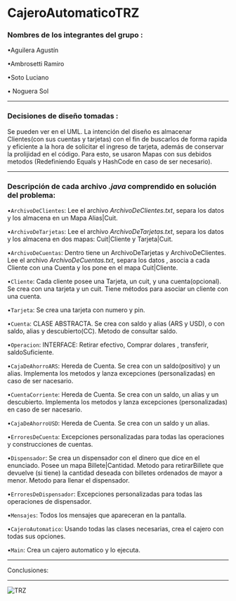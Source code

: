 # CajeroAutomaticoTRZ

### Nombres de los integrantes del grupo :
•Aguilera Agustín 

•Ambrosetti Ramiro 

•Soto Luciano 

• Noguera Sol
 _ _ _ _ _ _ _ _  _ _ _ _ _ _ _ _  _ _ _ _ _ _ _ _  _ _ _ _ _ _ _ _  _ _ _ _ _ _ _ _  _ _ _ _ _ _ _ _ 
 
### Decisiones de diseño tomadas :
Se pueden ver en el UML. La intención del diseño es almacenar Clientes(con sus cuentas y tarjetas) con el fin de buscarlos de forma rapida y eficiente a la hora de solicitar el ingreso de tarjeta, además de conservar la prolijidad en el código. Para esto, se usaron Mapas con sus debidos metodos (Redefiniendo Equals y HashCode en caso de ser necesario).
 _ _ _ _ _ _ _ _  _ _ _ _ _ _ _ _  _ _ _ _ _ _ _ _  _ _ _ _ _ _ _ _  _ _ _ _ _ _ _ _  _ _ _ _ _ _ _ _ 
### Descripción de cada archivo *.java* comprendido en solución del problema:

  •`ArchivoDeClientes`: Lee el archivo *ArchivoDeClientes.txt*, separa los datos y los almacena en un Mapa Alias|Cuit.
  
  •`ArchivoDeTarjetas`: Lee el archivo *ArchivoDeTarjetas.txt*, separa los datos y los almacena en dos mapas: Cuit|Cliente y Tarjeta|Cuit.
  
  •`ArchivoDeCuentas`: Dentro tiene un ArchivoDeTarjetas y ArchivoDeClientes. Lee el archivo *ArchivoDeCuentas.txt*, separa los datos , asocia a cada Cliente con una Cuenta y los pone en el mapa Cuit|Cliente.
  
  •`Cliente`: Cada cliente posee una Tarjeta, un cuit, y una cuenta(opcional). Se crea con una tarjeta y un cuit. Tiene métodos para asociar un cliente con una cuenta.
  
  •`Tarjeta`: Se crea una tarjeta con numero y pin.
  
  •`Cuenta`: CLASE ABSTRACTA. Se crea con saldo y alias (ARS y USD), o con saldo, alias y descubierto(CC). Metodo de consultar saldo.
  
   •`Operacion`: INTERFACE: Retirar efectivo, Comprar dolares , transferir, saldoSuficiente.
    
   •`CajaDeAhorroARS`: Hereda de Cuenta. Se crea con un saldo(positivo) y un alias. Implementa los metodos <Operacion> y lanza excepciones (personalizadas) en caso de ser nacesario. 
      
   •`CuentaCorriente`: Hereda de Cuenta. Se crea con un saldo, un alias y un descubierto. Implementa los metodos <Operacion> y lanza excepciones (personalizadas) en caso de ser nacesario.
      
   •`CajaDeAhorroUSD`: Hereda de Cuenta. Se crea con un saldo y un alias.
    
  •`ErroresDeCuenta`: Excepciones personalizadas para todas las operaciones y construcciones de cuentas.
  
  •`Dispensador`: Se crea un dispensador con el dinero que dice en el enunciado. Posee un mapa Billete|Cantidad. Metodo para retirarBillete que devuelve (si tiene) la cantidad deseada con billetes ordenados de mayor a menor. Metodo para llenar el dispensador.
  
  •`ErroresDeDispensador`: Excepciones personalizadas para todas las operaciones de dispensador.
  
  •`Mensajes`: Todos los mensajes que apareceran en la pantalla.
  
  •`CajeroAutomatico`: Usando todas las clases necesarias, crea el cajero con todas sus opciones.
  
  •`Main`: Crea un cajero automatico y lo ejecuta.  
   _ _ _ _ _ _ _ _  _ _ _ _ _ _ _ _  _ _ _ _ _ _ _ _  _ _ _ _ _ _ _ _  _ _ _ _ _ _ _ _  _ _ _ _ _ _ _ _ 
  
  Conclusiones: 
   _ _ _ _ _ _ _ _  _ _ _ _ _ _ _ _  _ _ _ _ _ _ _ _  _ _ _ _ _ _ _ _  _ _ _ _ _ _ _ _  _ _ _ _ _ _ _ _ 
  
  

![TRZ](https://user-images.githubusercontent.com/55515042/82707534-a227f380-9c52-11ea-885d-fd140fc44223.jpg)

